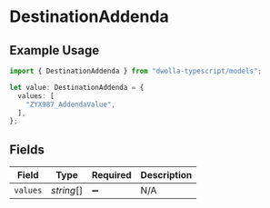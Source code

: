 # DestinationAddenda

## Example Usage

```typescript
import { DestinationAddenda } from "dwolla-typescript/models";

let value: DestinationAddenda = {
  values: [
    "ZYX987_AddendaValue",
  ],
};
```

## Fields

| Field              | Type               | Required           | Description        |
| ------------------ | ------------------ | ------------------ | ------------------ |
| `values`           | *string*[]         | :heavy_minus_sign: | N/A                |